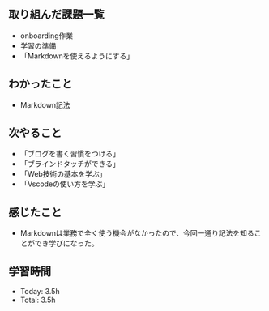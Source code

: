## 取り組んだ課題一覧
- onboarding作業
- 学習の準備
- 「Markdownを使えるようにする」

## わかったこと
 - Markdown記法

## 次やること
- 「ブログを書く習慣をつける」
- 「ブラインドタッチができる」
- 「Web技術の基本を学ぶ」
- 「Vscodeの使い方を学ぶ」

## 感じたこと
- Markdownは業務で全く使う機会がなかったので、今回一通り記法を知ることができ学びになった。

## 学習時間
- Today: 3.5h
- Total: 3.5h